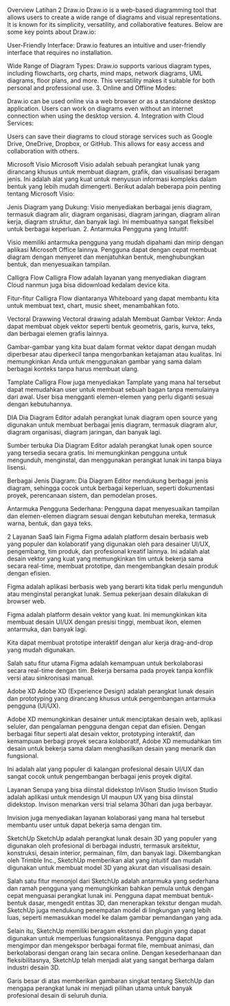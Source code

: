 Overview Latihan 2
Draw.io
Draw.io is a web-based diagramming tool that allows users to create a wide range of diagrams and visual representations. It is known for its simplicity, versatility, and collaborative features. Below are some key points about Draw.io:

User-Friendly Interface:
Draw.io features an intuitive and user-friendly interface that requires no installation.

Wide Range of Diagram Types:
Draw.io supports various diagram types, including flowcharts, org charts, mind maps, network diagrams, UML diagrams, floor plans, and more. This versatility makes it suitable for both personal and professional use. 3. Online and Offline Modes:

Draw.io can be used online via a web browser or as a standalone desktop application. Users can work on diagrams even without an internet connection when using the desktop version. 4. Integration with Cloud Services:

Users can save their diagrams to cloud storage services such as Google Drive, OneDrive, Dropbox, or GitHub. This allows for easy access and collaboration with others.

Microsoft Visio
Microsoft Visio adalah sebuah perangkat lunak yang dirancang khusus untuk membuat diagram, grafik, dan visualisasi beragam jenis. Ini adalah alat yang kuat untuk menyusun informasi kompleks dalam bentuk yang lebih mudah dimengerti. Berikut adalah beberapa poin penting tentang Microsoft Visio:

Jenis Diagram yang Dukung:
Visio menyediakan berbagai jenis diagram, termasuk diagram alir, diagram organisasi, diagram jaringan, diagram aliran kerja, diagram struktur, dan banyak lagi. Ini membuatnya sangat fleksibel untuk berbagai keperluan. 2. Antarmuka Pengguna yang Intuitif:

Visio memiliki antarmuka pengguna yang mudah dipahami dan mirip dengan aplikasi Microsoft Office lainnya. Pengguna dapat dengan cepat membuat diagram dengan menyeret dan menjatuhkan bentuk, menghubungkan bentuk, dan menyesuaikan tampilan.

Calligra Flow
Calligra Flow adalah layanan yang menyediakan diagram Cloud nanmun juga bisa didownload kedalam device kita.

Fitur-fitur Calligra Flow diantaranya
Whiteboard yang dapat membantu kita untuk membuat text, chart, music sheet, menambahkan foto.

Vectoral Drawwing
Vectoral drawing adalah Membuat Gambar Vektor: Anda dapat membuat objek vektor seperti bentuk geometris, garis, kurva, teks, dan berbagai elemen grafis lainnya.

Gambar-gambar yang kita buat dalam format vektor dapat dengan mudah diperbesar atau diperkecil tanpa mengorbankan ketajaman atau kualitas. Ini memungkinkan Anda untuk menggunakan gambar yang sama dalam berbagai konteks tanpa harus membuat ulang.

Tamplate
Calligra Flow juga menyediakan Tamplate yang mana hal tersebut dapat memudahkan user untuk membuat sebuah bagan tanpa memulainya dari awal. User bisa mengganti elemen-elemen yang perlu diganti sesuai dengan kebutuhannya.

DIA
Dia Diagram Editor adalah perangkat lunak diagram open source yang digunakan untuk membuat berbagai jenis diagram, termasuk diagram alur, diagram organisasi, diagram jaringan, dan banyak lagi.

Sumber terbuka
Dia Diagram Editor adalah perangkat lunak open source yang tersedia secara gratis. Ini memungkinkan pengguna untuk mengunduh, menginstal, dan menggunakan perangkat lunak ini tanpa biaya lisensi.

Berbagai Jenis Diagram:
Dia Diagram Editor mendukung berbagai jenis diagram, sehingga cocok untuk berbagai keperluan, seperti dokumentasi proyek, perencanaan sistem, dan pemodelan proses.

Antarmuka Pengguna Sederhana:
Pengguna dapat menyesuaikan tampilan dan elemen-elemen diagram sesuai dengan kebutuhan mereka, termasuk warna, bentuk, dan gaya teks.

2 Layanan SaaS lain
Figma
Figma adalah platform desain berbasis web yang populer dan kolaboratif yang digunakan oleh para desainer UI/UX, pengembang, tim produk, dan profesional kreatif lainnya. Ini adalah alat desain vektor yang kuat yang memungkinkan tim untuk bekerja sama secara real-time, membuat prototipe, dan mengembangkan desain produk dengan efisien.

Figma adalah aplikasi berbasis web yang berarti kita tidak perlu mengunduh atau menginstal perangkat lunak. Semua pekerjaan desain dilakukan di browser web.

Figma adalah platform desain vektor yang kuat. Ini memungkinkan kita membuat desain UI/UX dengan presisi tinggi, membuat ikon, elemen antarmuka, dan banyak lagi.

Kita dapat membuat prototipe interaktif dengan alur kerja drag-and-drop yang mudah digunakan.

Salah satu fitur utama Figma adalah kemampuan untuk berkolaborasi secara real-time dengan tim. Bekerja bersama pada proyek tanpa konflik versi atau sinkronisasi manual.

Adobe XD
Adobe XD (Experience Design) adalah perangkat lunak desain dan prototyping yang dirancang khusus untuk pengembangan antarmuka pengguna (UI/UX).

Adobe XD memungkinkan desainer untuk menciptakan desain web, aplikasi seluler, dan pengalaman pengguna dengan cepat dan efisien. Dengan berbagai fitur seperti alat desain vektor, prototyping interaktif, dan kemampuan berbagi proyek secara kolaboratif, Adobe XD memudahkan tim desain untuk bekerja sama dalam menghasilkan desain yang menarik dan fungsional.

Ini adalah alat yang populer di kalangan profesional desain UI/UX dan sangat cocok untuk pengembangan berbagai jenis proyek digital.

Layanan Serupa yang bisa diinstal didekstop
InVison Studio
Invison Studio adalah aplikasi untuk mendesign UI maupun UX yang bisa diinstal didekstop. Invison menarkan versi trial selama 30hari dan juga berbayar.

Invision juga menyediakan layanan kolaborasi yang mana hal tersebut membantu user untuk dapat bekerja sama dengan tim.

SketchUp
SketchUp adalah perangkat lunak desain 3D yang populer yang digunakan oleh profesional di berbagai industri, termasuk arsitektur, konstruksi, desain interior, permainan, film, dan banyak lagi. Dikembangkan oleh Trimble Inc., SketchUp memberikan alat yang intuitif dan mudah digunakan untuk membuat model 3D yang akurat dan visualisasi desain.

Salah satu fitur menonjol dari SketchUp adalah antarmuka yang sederhana dan ramah pengguna yang memungkinkan bahkan pemula untuk dengan cepat menguasai perangkat lunak ini. Pengguna dapat membuat bentuk-bentuk dasar, mengedit entitas 3D, dan menerapkan tekstur dengan mudah. SketchUp juga mendukung penempatan model di lingkungan yang lebih luas, seperti memasukkan model ke dalam gambar pemandangan yang ada.

Selain itu, SketchUp memiliki beragam ekstensi dan plugin yang dapat digunakan untuk memperluas fungsionalitasnya. Pengguna dapat mengimpor dan mengekspor berbagai format file, membuat animasi, dan berkolaborasi dengan orang lain secara online. Dengan kesederhanaan dan fleksibilitasnya, SketchUp telah menjadi alat yang sangat berharga dalam industri desain 3D.

Garis besar di atas memberikan gambaran singkat tentang SketchUp dan mengapa perangkat lunak ini menjadi pilihan utama untuk banyak profesional desain di seluruh dunia.